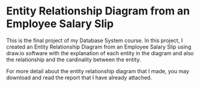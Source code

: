 # Entity Relationship Diagram from an Employee Salary Slip
This is the final project of my Database System course. In this project, I created an Entity Relationship Diagram from an Employee Salary Slip using draw.io software with the explanation of each entity in the diagram and also the relationship and the cardinality between the entity.

For more detail about the entity relationship diagram that I made, you may download and read the report that I have already attached.
